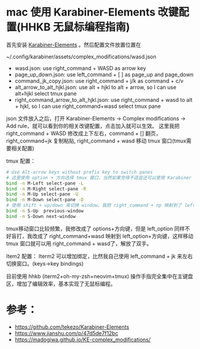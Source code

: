 # mac 使用 Karabiner-Elements  改键配置(HHKB 无鼠标编程指南)

首先安装 [Karabiner-Elements](https://github.com/pqrs-org/Karabiner-Elements) 。然后配置文件放置位置在

~/.config/karabiner/assets/complex_modifications/wasd.json

- wasd.json: use right_command + WASD as arrow key
- page_up_down.json: use left_command + [ ] as page_up and page_down
- command_jk_copy.json: use right_command + j/k as command + c/v
- alt_arrow_to_alt_hjkl.json: use alt + hjkl to alt + arrow, so I can use alt+hjkl select tmux pane
- right_command_arrow_to_alt_hjkl.json: use right_command + wasd to alt + hjkl, so I can use right_command+wasd select tmux pane

json 文件放入之后，打开 Karabiner-Elements -> Complex modifications -> Add rule，就可以看到你的相关改键配置，点击加入就可以生效。
这里我把 right_command + WASD 修改成上下左右，command + [] 翻页， right_command+jk 复制粘贴,
right_command + wasd 移动 tmux 窗口(tmux需要相关配置)

tmux 配置：

```sh
# Use Alt-arrow keys without prefix key to switch panes
# 这里使用 option + 方向选择 tmux 窗口，当然如果觉得不适宜还可以使用 Karabiner 修改别的映射到 option+方向键
bind -n M-Left select-pane -L
bind -n M-Right select-pane -R
bind -n M-Up select-pane -U
bind -n M-Down select-pane -D
# 使用 shift + up/down 来切换 window。我把 right_command + np 映射到了 left_shift + up/down
bind -n S-Up  previous-window
bind -n S-Down next-window
```

tmux移动窗口比较频繁，我修改成了 options+方向键，但是 left_option 同样不好盲打，我改成了 right_command+wasd 映射到
left_option+方向键，这样移动 tmux 窗口就可以用 right_command + wasd了，解放了双手。

Item2 配置：
Iterm2 可以增加绑定，比然我自己使用 left_command + jk 来左右切换窗口。(keys->key bindings)

目前使用 hhkb (iterm2+oh-my-zsh+neovim+tmux) 操作手指完全集中在主键盘区，增加了编辑效率，基本实现了无鼠标编程。

# 参考：

- https://github.com/tekezo/Karabiner-Elements
- https://www.jianshu.com/p/47d5de7f12bc
- https://madogiwa.github.io/KE-complex_modifications/

